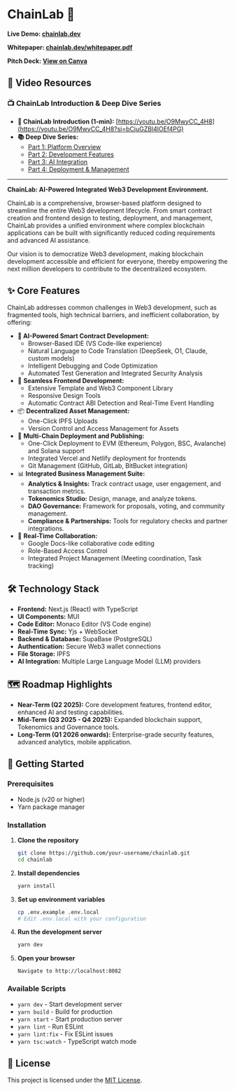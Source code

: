 # ChainLab 🚀

**Live Demo: [chainlab.dev](https://chainlab.dev)**

**Whitepaper: [chainlab.dev/whitepaper.pdf](https://www.chainlab.dev/whitepaper.pdf)**

**Pitch Deck: [View on Canva](https://www.canva.com/design/DAGrEuq2Lb8/5QSahEwVLT1kHa2CwZOB2g/edit?utm_content=DAGrEuq2Lb8&utm_campaign=designshare&utm_medium=link2&utm_source=sharebutton)**

## 🎥 Video Resources

### 📺 **ChainLab Introduction & Deep Dive Series**

- **🚀 ChainLab Introduction (1-min):** [https://youtu.be/O9MwyCC_4H8](https://youtu.be/O9MwyCC_4H8?si=bCjuGZBl4lOEf4PG)
- **📚 Deep Dive Series:**
  - [Part 1: Platform Overview](https://youtu.be/VcNSSWpucPo?si=Q5sADmGzfzO0Sfh-)
  - [Part 2: Development Features](https://youtu.be/_A_irgPYbYU?si=-bX4nryqDTtp1oUx)
  - [Part 3: AI Integration](https://youtu.be/DTlAzU5mn_Q?si=NeC-0tueS0M3cDqU)
  - [Part 4: Deployment & Management](https://youtu.be/H5whigEfQxk?si=HBZ15AgGt8s2sTbJ)

---

**ChainLab: AI-Powered Integrated Web3 Development Environment.**

ChainLab is a comprehensive, browser-based platform designed to streamline the entire Web3 development lifecycle. From smart contract creation and frontend design to testing, deployment, and management, ChainLab provides a unified environment where complex blockchain applications can be built with significantly reduced coding requirements and advanced AI assistance.

Our vision is to democratize Web3 development, making blockchain development accessible and efficient for everyone, thereby empowering the next million developers to contribute to the decentralized ecosystem.

## ✨ Core Features

ChainLab addresses common challenges in Web3 development, such as fragmented tools, high technical barriers, and inefficient collaboration, by offering:

- **🧠 AI-Powered Smart Contract Development:**
  - Browser-Based IDE (VS Code-like experience)
  - Natural Language to Code Translation (DeepSeek, O1, Claude, custom models)
  - Intelligent Debugging and Code Optimization
  - Automated Test Generation and Integrated Security Analysis
- 🎨 **Seamless Frontend Development:**
  - Extensive Template and Web3 Component Library
  - Responsive Design Tools
  - Automatic Contract ABI Detection and Real-Time Event Handling
- 📦 **Decentralized Asset Management:**
  - One-Click IPFS Uploads
  - Version Control and Access Management for Assets
- 🚀 **Multi-Chain Deployment and Publishing:**
  - One-Click Deployment to EVM (Ethereum, Polygon, BSC, Avalanche) and Solana support
  - Integrated Vercel and Netlify deployment for frontends
  - Git Management (GitHub, GitLab, BitBucket integration)
- 📊 **Integrated Business Management Suite:**
  - **Analytics & Insights:** Track contract usage, user engagement, and transaction metrics.
  - **Tokenomics Studio:** Design, manage, and analyze tokens.
  - **DAO Governance:** Framework for proposals, voting, and community management.
  - **Compliance & Partnerships:** Tools for regulatory checks and partner integrations.
- 🤝 **Real-Time Collaboration:**
  - Google Docs-like collaborative code editing
  - Role-Based Access Control
  - Integrated Project Management (Meeting coordination, Task tracking)

## 🛠️ Technology Stack

- **Frontend:** Next.js (React) with TypeScript
- **UI Components:** MUI
- **Code Editor:** Monaco Editor (VS Code engine)
- **Real-Time Sync:** Yjs + WebSocket
- **Backend & Database:** SupaBase (PostgreSQL)
- **Authentication:** Secure Web3 wallet connections
- **File Storage:** IPFS
- **AI Integration:** Multiple Large Language Model (LLM) providers

## 🗺️ Roadmap Highlights

- **Near-Term (Q2 2025):** Core development features, frontend editor, enhanced AI and testing capabilities.
- **Mid-Term (Q3 2025 - Q4 2025):** Expanded blockchain support, Tokenomics and Governance tools.
- **Long-Term (Q1 2026 onwards):** Enterprise-grade security features, advanced analytics, mobile application.

## 🚀 Getting Started

### Prerequisites

- Node.js (v20 or higher)
- Yarn package manager

### Installation

1. **Clone the repository**

   ```bash
   git clone https://github.com/your-username/chainlab.git
   cd chainlab
   ```

2. **Install dependencies**

   ```bash
   yarn install
   ```

3. **Set up environment variables**

   ```bash
   cp .env.example .env.local
   # Edit .env.local with your configuration
   ```

4. **Run the development server**

   ```bash
   yarn dev
   ```

5. **Open your browser**
   ```
   Navigate to http://localhost:8082
   ```

### Available Scripts

- `yarn dev` - Start development server
- `yarn build` - Build for production
- `yarn start` - Start production server
- `yarn lint` - Run ESLint
- `yarn lint:fix` - Fix ESLint issues
- `yarn tsc:watch` - TypeScript watch mode

## 📄 License

This project is licensed under the [MIT License](LICENSE.md).

